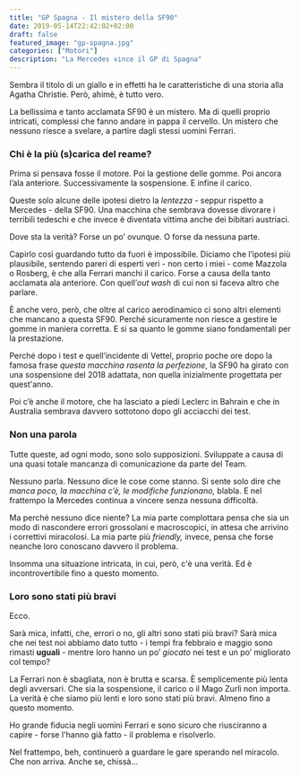 ```yaml
---
title: "GP Spagna - Il mistero della SF90"
date: 2019-05-14T22:42:02+02:00
draft: false
featured_image: "gp-spagna.jpg"
categories: ["Motori"]
description: "La Mercedes vince il GP di Spagna"
---
```


Sembra il titolo di un giallo e in effetti ha le caratteristiche di una storia alla Agatha Christie. Però, ahimè, è tutto vero. 

La bellissima e tanto acclamata SF90 è un mistero. Ma di quelli proprio intricati, complessi che fanno andare in pappa il cervello. Un mistero che nessuno riesce a svelare, a partire dagli stessi uomini Ferrari. 

### Chi è la più (s)carica del reame?
Prima si pensava fosse il motore. Poi la gestione delle gomme. Poi ancora l’ala anteriore. Successivamente la sospensione. E infine il carico. 

Queste solo alcune delle ipotesi dietro la *lentezza* - seppur rispetto a Mercedes - della SF90. Una macchina che sembrava dovesse divorare i terribili tedeschi e che invece  è diventata vittima anche dei bibitari austriaci. 

Dove sta la verità? Forse un po’ ovunque. O forse da nessuna parte. 

Capirlo così guardando tutto da fuori è impossibile. Diciamo che l’ipotesi più plausibile, sentendo pareri di esperti veri - non certo i miei - come Mazzola o Rosberg, è che alla Ferrari manchi il carico. Forse a causa della tanto acclamata ala anteriore. Con quell’*out wash* di cui non si faceva altro che parlare.

È anche vero, però, che oltre al carico aerodinamico ci sono altri elementi che mancano a questa SF90. Perché sicuramente non riesce a gestire le gomme in maniera corretta. E si sa quanto le gomme siano fondamentali per la prestazione. 

Perché dopo i test e quell’incidente di Vettel, proprio poche ore dopo la famosa frase *questa macchina rasenta la perfezione*, la SF90 ha girato con una sospensione del 2018 adattata, non quella inizialmente progettata per quest'anno.

Poi c’è anche il motore, che ha lasciato a piedi Leclerc in Bahrain e che in Australia sembrava davvero sottotono dopo gli acciacchi dei test. 

### Non una parola
Tutte queste, ad ogni modo, sono solo supposizioni. Sviluppate a causa di una quasi totale mancanza di comunicazione da parte del Team. 

Nessuno parla. Nessuno dice le cose come stanno. Si sente solo dire che *manca poco, la macchina c’è, le modifiche funzionano,* blabla. E nel frattempo la Mercedes continua a vincere senza nessuna difficoltà. 

Ma perché nessuno dice niente? La mia parte complottara pensa che sia un modo di nascondere errori grossolani e macroscopici, in attesa che arrivino i correttivi miracolosi. La mia parte più *friendly,* invece, pensa che forse neanche loro conoscano davvero il problema.

Insomma una situazione intricata, in cui, però, c'è una verità. Ed è incontrovertibile fino a questo momento.

### Loro sono stati più bravi

Ecco. 

Sarà mica, infatti, che, errori o no, gli altri sono stati più bravi? Sarà mica che nei test noi abbiamo dato tutto - i tempi fra febbraio e maggio sono rimasti **uguali** - mentre loro hanno un po’ *giocato* nei test e un po’ migliorato col tempo? 

La Ferrari non è sbagliata, non è brutta e scarsa. È semplicemente più lenta degli avversari. Che sia la sospensione, il carico o il Mago Zurlì non importa. La verità è che siamo più lenti e loro sono stati più bravi. Almeno fino a questo momento. 

Ho grande fiducia negli uomini Ferrari e sono sicuro che riusciranno a capire - forse l'hanno già fatto - il problema e risolverlo. 

Nel frattempo, beh, continuerò a guardare le gare sperando nel miracolo. Che non arriva. Anche se, chissà…
